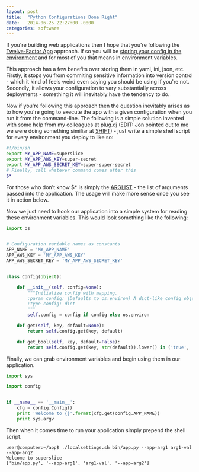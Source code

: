 ```yaml
---
layout: post
title:  "Python Configurations Done Right"
date:   2014-06-25 22:27:00 -0800
categories: software
---
```

If you're building web applications then I hope that you're following the [Twelve-Factor App](http://12factor.net) approach. If so you will be [storing your config in the environment](http://12factor.net/config) and for most of you that means in environment variables.

This approach has a few benefits over storing them in yaml, ini, json, etc. Firstly, it stops you from commiting sensitive information into version control - which it kind of feels weird even saying you should be using if you're not. Secondly, it allows your configuration to vary substantially across deployments - something it will inevitably have the tendency to do.

Now if you're following this approach then the question inevitably arises as to how you're going to execute the app with a given configuration when you run it from the command-line. The following is a simple solution invented with some help from my colleagues at [plug.dj](http://plug.dj) (EDIT: [Jon](http://rustyrazorblade.com) pointed out to me we were doing something similiar at [SHIFT](http://shift.com)) - just write a simple shell script for every environment you deploy to like so:

```sh
#!/bin/sh
export MY_APP_NAME=superslice
export MY_APP_AWS_KEY=super-secret
export MY_APP_AWS_SECRET_KEY=super-super-secret
# Finally, call whatever command comes after this
$*
```

For those who don't know $* is simply the
[ARGLIST](http://www.tldp.org/LDP/abs/html/internalvariables.html#ARGLIST) - the
list of arguments passed into the application. The usage will make more sense
once you see it in action below.

Now we just need to hook our application into a simple system for reading
these environment variables. This would look something like the following:

```python
import os


# Configuration variable names as constants
APP_NAME = 'MY_APP_NAME'
APP_AWS_KEY = 'MY_APP_AWS_KEY'
APP_AWS_SECRET_KEY = 'MY_APP_AWS_SECRET_KEY'


class Config(object):

    def __init__(self, config=None):
        """Initialize config with mapping.
        :param config: (Defaults to os.environ) A dict-like config object.
        :type config: dict
        """
        self.config = config if config else os.environ

    def get(self, key, default=None):
        return self.config.get(key, default)

    def get_bool(self, key, default=False):
        return self.config.get(key, str(default)).lower() in ('true', 't', '1')
```

Finally, we can grab environment variables and begin using them in our
application.

```python
import sys

import config


if __name__ == '__main__':
    cfg = config.Config()
    print 'Welcome to {}'.format(cfg.get(config.APP_NAME))
    print sys.argv
```

Then when it comes time to run your application simply prepend the shell script.

```
user@computer:~/app$ ./localsettings.sh bin/app.py --app-arg1 arg1-val --app-arg2
Welcome to superslice
['bin/app.py', '--app-arg1', 'arg1-val', '--app-arg2']
```
